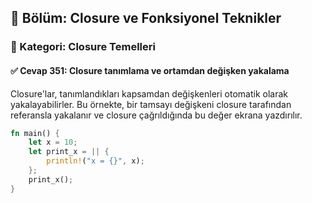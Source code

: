 ## 📘 Bölüm: Closure ve Fonksiyonel Teknikler  
### 🔹 Kategori: Closure Temelleri  
#### ✅ Cevap 351: Closure tanımlama ve ortamdan değişken yakalama

Closure'lar, tanımlandıkları kapsamdan değişkenleri otomatik olarak yakalayabilirler. Bu örnekte, bir tamsayı değişkeni closure tarafından referansla yakalanır ve closure çağrıldığında bu değer ekrana yazdırılır.

```rust
fn main() {
    let x = 10;
    let print_x = || {
        println!("x = {}", x);
    };
    print_x();
}
```
